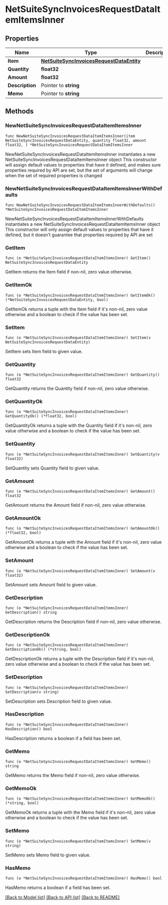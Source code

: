 # NetSuiteSyncInvoicesRequestDataItemItemsInner

## Properties

Name | Type | Description | Notes
------------ | ------------- | ------------- | -------------
**Item** | [**NetSuiteSyncInvoicesRequestDataEntity**](NetSuiteSyncInvoicesRequestDataEntity.md) |  | 
**Quantity** | **float32** |  | 
**Amount** | **float32** |  | 
**Description** | Pointer to **string** |  | [optional] 
**Memo** | Pointer to **string** |  | [optional] 

## Methods

### NewNetSuiteSyncInvoicesRequestDataItemItemsInner

`func NewNetSuiteSyncInvoicesRequestDataItemItemsInner(item NetSuiteSyncInvoicesRequestDataEntity, quantity float32, amount float32, ) *NetSuiteSyncInvoicesRequestDataItemItemsInner`

NewNetSuiteSyncInvoicesRequestDataItemItemsInner instantiates a new NetSuiteSyncInvoicesRequestDataItemItemsInner object
This constructor will assign default values to properties that have it defined,
and makes sure properties required by API are set, but the set of arguments
will change when the set of required properties is changed

### NewNetSuiteSyncInvoicesRequestDataItemItemsInnerWithDefaults

`func NewNetSuiteSyncInvoicesRequestDataItemItemsInnerWithDefaults() *NetSuiteSyncInvoicesRequestDataItemItemsInner`

NewNetSuiteSyncInvoicesRequestDataItemItemsInnerWithDefaults instantiates a new NetSuiteSyncInvoicesRequestDataItemItemsInner object
This constructor will only assign default values to properties that have it defined,
but it doesn't guarantee that properties required by API are set

### GetItem

`func (o *NetSuiteSyncInvoicesRequestDataItemItemsInner) GetItem() NetSuiteSyncInvoicesRequestDataEntity`

GetItem returns the Item field if non-nil, zero value otherwise.

### GetItemOk

`func (o *NetSuiteSyncInvoicesRequestDataItemItemsInner) GetItemOk() (*NetSuiteSyncInvoicesRequestDataEntity, bool)`

GetItemOk returns a tuple with the Item field if it's non-nil, zero value otherwise
and a boolean to check if the value has been set.

### SetItem

`func (o *NetSuiteSyncInvoicesRequestDataItemItemsInner) SetItem(v NetSuiteSyncInvoicesRequestDataEntity)`

SetItem sets Item field to given value.


### GetQuantity

`func (o *NetSuiteSyncInvoicesRequestDataItemItemsInner) GetQuantity() float32`

GetQuantity returns the Quantity field if non-nil, zero value otherwise.

### GetQuantityOk

`func (o *NetSuiteSyncInvoicesRequestDataItemItemsInner) GetQuantityOk() (*float32, bool)`

GetQuantityOk returns a tuple with the Quantity field if it's non-nil, zero value otherwise
and a boolean to check if the value has been set.

### SetQuantity

`func (o *NetSuiteSyncInvoicesRequestDataItemItemsInner) SetQuantity(v float32)`

SetQuantity sets Quantity field to given value.


### GetAmount

`func (o *NetSuiteSyncInvoicesRequestDataItemItemsInner) GetAmount() float32`

GetAmount returns the Amount field if non-nil, zero value otherwise.

### GetAmountOk

`func (o *NetSuiteSyncInvoicesRequestDataItemItemsInner) GetAmountOk() (*float32, bool)`

GetAmountOk returns a tuple with the Amount field if it's non-nil, zero value otherwise
and a boolean to check if the value has been set.

### SetAmount

`func (o *NetSuiteSyncInvoicesRequestDataItemItemsInner) SetAmount(v float32)`

SetAmount sets Amount field to given value.


### GetDescription

`func (o *NetSuiteSyncInvoicesRequestDataItemItemsInner) GetDescription() string`

GetDescription returns the Description field if non-nil, zero value otherwise.

### GetDescriptionOk

`func (o *NetSuiteSyncInvoicesRequestDataItemItemsInner) GetDescriptionOk() (*string, bool)`

GetDescriptionOk returns a tuple with the Description field if it's non-nil, zero value otherwise
and a boolean to check if the value has been set.

### SetDescription

`func (o *NetSuiteSyncInvoicesRequestDataItemItemsInner) SetDescription(v string)`

SetDescription sets Description field to given value.

### HasDescription

`func (o *NetSuiteSyncInvoicesRequestDataItemItemsInner) HasDescription() bool`

HasDescription returns a boolean if a field has been set.

### GetMemo

`func (o *NetSuiteSyncInvoicesRequestDataItemItemsInner) GetMemo() string`

GetMemo returns the Memo field if non-nil, zero value otherwise.

### GetMemoOk

`func (o *NetSuiteSyncInvoicesRequestDataItemItemsInner) GetMemoOk() (*string, bool)`

GetMemoOk returns a tuple with the Memo field if it's non-nil, zero value otherwise
and a boolean to check if the value has been set.

### SetMemo

`func (o *NetSuiteSyncInvoicesRequestDataItemItemsInner) SetMemo(v string)`

SetMemo sets Memo field to given value.

### HasMemo

`func (o *NetSuiteSyncInvoicesRequestDataItemItemsInner) HasMemo() bool`

HasMemo returns a boolean if a field has been set.


[[Back to Model list]](../README.md#documentation-for-models) [[Back to API list]](../README.md#documentation-for-api-endpoints) [[Back to README]](../README.md)


